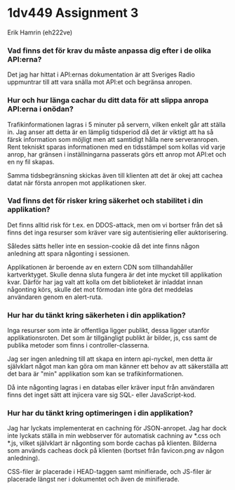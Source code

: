 # 1dv449 Assignment 3
Erik Hamrin (eh222ve)

### Vad finns det för krav du måste anpassa dig efter i de olika API:erna?
Det jag har hittat i API:ernas dokumentation är att Sveriges Radio uppmuntrar till att vara snälla mot API:et och begränsa anropen.

### Hur och hur länga cachar du ditt data för att slippa anropa API:erna i onödan?
Trafikinformationen lagras i 5 minuter på servern, vilken enkelt går att ställa in. Jag anser att detta är en lämplig tidsperiod då det är viktigt att ha så färsk information som möjligt men att samtidigt hålla nere serveranropen. Rent tekniskt sparas informationen med en tidsstämpel som kollas vid varje anrop, har gränsen i inställningarna passerats görs ett anrop mot API:et och en ny fil skapas.

Samma tidsbegränsning skickas även till klienten att det är okej att cachea datat när första anropen mot applikationen sker.

### Vad finns det för risker kring säkerhet och stabilitet i din applikation?
Det finns alltid risk för t.ex. en DDOS-attack, men om vi bortser från det så finns det inga resurser som kräver vare sig autentisiering eller auktorisering. 

Således sätts heller inte en session-cookie då det inte finns någon anledning att spara någonting i sessionen. 

Applikationen är beroende av en extern CDN som tillhandahåller kartverktyget. Skulle denna sluta fungera är det inte mycket till applikation kvar. Därför har jag valt att kolla om det biblioteket är inladdat innan någonting körs, skulle det mot förmodan inte göra det meddelas användaren genom en alert-ruta.

### Hur har du tänkt kring säkerheten i din applikation?
Inga resurser som inte är offentliga ligger publikt, dessa ligger utanför applikationsroten. Det som är tillgängligt publikt är bilder, js, css samt de publika metoder som finns i controller-classerna.

Jag ser ingen anledning till att skapa en intern api-nyckel, men detta är självklart något man kan göra om man känner ett behov av att säkerställa att det bara är "min" applikation som kan se trafikinformationen.

Då inte någonting lagras i en databas eller kräver input från användaren finns det inget sätt att injicera vare sig SQL- eller JavaScript-kod.

### Hur har du tänkt kring optimeringen i din applikation?
Jag har lyckats implementerat en cachning för JSON-anropet. Jag har dock inte lyckats ställa in min webbserver för automatisk cachning av *.css och *.js, vilket självklart är någonting som borde cachas på klienten. Bilderna som används cacheas dock på klienten (bortset från favicon.png av någon anledning).

CSS-filer är placerade i HEAD-taggen samt minifierade, och JS-filer är placerade längst ner i dokumentet och även de minifierade.
